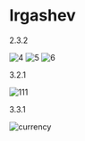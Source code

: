 # Irgashev
2.3.2

![4](https://user-images.githubusercontent.com/103359810/205509100-e0513430-3cbb-46cc-914f-4776f26d61f3.PNG)
![5](https://user-images.githubusercontent.com/103359810/205509102-c79e01e5-5b84-4ff0-891f-6719d7c00b24.PNG)
![6](https://user-images.githubusercontent.com/103359810/205509107-51ab380d-3dc3-4ac2-8604-e5dccaf4e174.PNG)

3.2.1

![111](https://user-images.githubusercontent.com/103359810/206019385-3e5efb94-658b-415a-9ca2-6fb4e131a647.PNG)

3.3.1

![currency](https://user-images.githubusercontent.com/103359810/207955274-2e026148-4b01-48f8-a024-8c1700e779a9.PNG)

